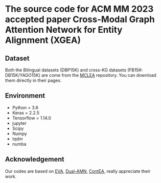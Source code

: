 # The source code for ACM MM 2023 accepted paper Cross-Modal Graph Attention Network for Entity Alignment (XGEA) 

## Dataset
Both the  Bilingual datasets (DBP15K) and cross-KG datasets (FB15K-DB15K/YAGO15K) are come from  the  [MCLEA](https://github.com/lzxlin/MCLEA) repository. You can download them directly in their pages.

## Environment

* Python = 3.6
* Keras = 2.2.5
* Tensorflow = 1.14.0
* jupyter
* Scipy
* Numpy
* tqdm
* numba

## Acknowledgement

Our codes are  based on [EVA](https://github.com/cambridgeltl/eva), [Dual-AMN](https://github.com/MaoXinn/Dual-AMN), [ContEA](https://github.com/nju-websoft/ContEA), really appreciate their work.

